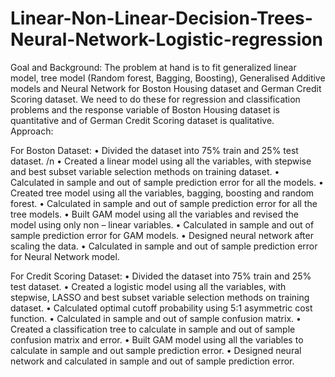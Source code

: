 # Linear-Non-Linear-Decision-Trees-Neural-Network-Logistic-regression

Goal and Background:
The problem at hand is to fit generalized linear model, tree model (Random forest, Bagging, Boosting), Generalised Additive models and Neural Network for Boston Housing dataset and German Credit Scoring dataset. We need to do these for regression and classification problems and the response variable of Boston Housing dataset is quantitative and of German Credit Scoring dataset is qualitative.  
Approach:

For Boston Dataset:
•	Divided the dataset into 75% train and 25% test dataset. /n
•	Created a linear model using all the variables, with stepwise and best subset variable selection methods on training dataset.
•	Calculated in sample and out of sample prediction error for all the models.
•	Created tree model using all the variables, bagging, boosting and random forest.
•	Calculated in sample and out of sample prediction error for all the tree models.
•	Built GAM model using all the variables and revised the model using only non – linear variables.
•	Calculated in sample and out of sample prediction error for GAM models.
•	Designed neural network after scaling the data.
•	Calculated in sample and out of sample prediction error for Neural Network model.

For Credit Scoring Dataset:
•	Divided the dataset into 75% train and 25% test dataset.
•	Created a logistic model using all the variables, with stepwise, LASSO and best subset variable selection methods on training dataset.
•	Calculated optimal cutoff probability using 5:1 asymmetric cost function.
•	Calculated in sample and out of sample confusion matrix.
•	Created a classification tree to calculate in sample and out of sample confusion matrix and error.
•	Built GAM model using all the variables to calculate in sample and out sample prediction error.
•	Designed neural network and calculated in sample and out of sample prediction error.


